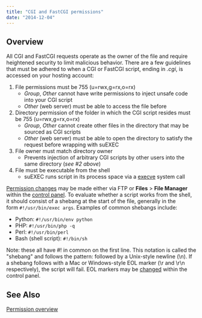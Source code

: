 ```yaml
---
title: "CGI and FastCGI permissions"
date: "2014-12-04"
---
```


## Overview

All CGI and FastCGI requests operate as the owner of the file and require heightened security to limit malicious behavior. There are a few guidelines that must be adhered to when a CGI or FastCGI script, ending in _.cgi_, is accessed on your hosting account:

1. File permissions must be 755 (u=rwx,g=rx,o=rx)
    - _Group_, _Other_ cannot have write permissions to inject unsafe code into your CGI script
    - _Other_ (web server) must be able to access the file before
2. Directory permission of the folder in which the CGI script resides must be 755 (u=rwx,g=rx,o=rx)
    - _Group_, _Other_ cannot create other files in the directory that may be sourced as CGI scripts
    - _Other_ (web server) must be able to open the directory to satisfy the request before wrapping with suEXEC
3. File owner must match directory owner
    - Prevents injection of arbitrary CGI scripts by other users into the same directory (_see #2 above_)
4. File must be executable from the shell
    - suEXEC runs script in its process space via a [execve](http://linux.die.net/man/2/execve) system call

[Permission changes](https://kb.apnscp.com/guides/permissions-overview/#changing) may be made either via FTP or **Files** > **File Manager** within the [control panel](https://kb.apnscp.com/control-panel/logging-into-the-control-panel/). To evaluate whether a script works from the shell, it should consist of a shebang at the start of the file, generally in the form `#!/usr/bin/exec args`. Examples of common shebangs include:

- Python: `#!/usr/bin/env python`
- PHP: `#!/usr/bin/php -q`
- Perl: `#!/usr/bin/perl`
- Bash (shell script): `#!/bin/sh`

Note: these all have #! in common on the first line. This notation is called the "shebang" and follows the pattern: <shebang><path to executable> followed by a Unix-style newline (\\n). If a shebang follows with a Mac or Windows-style EOL marker (\\r and \\r\\n respectively), the script will fail. EOL markers may be [changed](https://kb.apnscp.com/control-panel/changing-eol-markers/) within the control panel.

## See Also

[Permission overview](https://kb.apnscp.com/guides/permissions-overview/)
